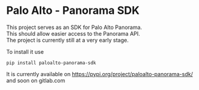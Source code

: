 # Palo Alto - Panorama SDK

This project serves as an SDK for Palo Alto Panorama.  
This should allow easier access to the Panorama API.  
The project is currently still at a very early stage.

To install it use

```
pip install paloalto-panorama-sdk
```

It is currently available on https://pypi.org/project/paloalto-panorama-sdk/ and soon on gitlab.com 